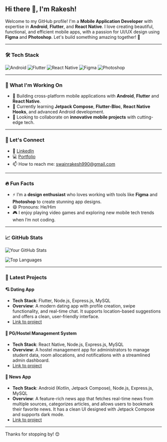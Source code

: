 ## Hi there 👋, I'm Rakesh!

Welcome to my GitHub profile! I'm a **Mobile Application Developer** with expertise in **Android**, **Flutter**, and **React Native**. I love creating beautiful, functional, and efficient mobile apps, with a passion for UI/UX design using **Figma** and **Photoshop**. Let's build something amazing together! 🚀

---

### 🛠 Tech Stack
![Android](https://img.shields.io/badge/Android-3DDC84?style=for-the-badge&logo=android&logoColor=white)
![Flutter](https://img.shields.io/badge/Flutter-02569B?style=for-the-badge&logo=flutter&logoColor=white)
![React Native](https://img.shields.io/badge/React_Native-20232A?style=for-the-badge&logo=react&logoColor=61DAFB)
![Figma](https://img.shields.io/badge/Figma-F24E1E?style=for-the-badge&logo=figma&logoColor=white)
![Photoshop](https://img.shields.io/badge/Photoshop-31A8FF?style=for-the-badge&logo=adobe-photoshop&logoColor=white)

---

### 💼 What I'm Working On
- 🔭 Building cross-platform mobile applications with **Android**, **Flutter** and **React Native**.
- 🌱 Currently learning **Jetpack Compose**, **Flutter-Bloc**, **React Native Hooks**, and advanced Android development.
- 👯 Looking to collaborate on **innovative mobile projects** with cutting-edge tech.
  
---

### 💬 Let's Connect
- 💼 [LinkedIn](https://www.linkedin.com/in/raka1/)
- 💻 [Portfolio](https://swaingithub.github.io/my_portfolio/)
- 📫 How to reach me: [swainrakesh990@gmail.com](mailto:swainrakesh990@gmail.com)

---

### 🔥 Fun Facts
- ⚡ I’m a **design enthusiast** who loves working with tools like **Figma** and **Photoshop** to create stunning app designs.
- 😄 Pronouns: He/Him
- 🎮 I enjoy playing video games and exploring new mobile tech trends when I’m not coding.

---

### 📈 GitHub Stats
![Your GitHub Stats](https://github-readme-stats.vercel.app/api?username=swaingithub&show_icons=true&theme=radical)

![Top Languages](https://github-readme-stats.vercel.app/api/top-langs/?username=swaingithub&layout=compact&theme=radical)

---

### 🚀 Latest Projects

#### 💘 Dating App
- **Tech Stack**: Flutter, Node.js, Express.js, MySQL
- **Overview**: A modern dating app with profile creation, swipe functionality, and real-time chat. It supports location-based suggestions and offers a clean, user-friendly interface.
- [Link to project](https://github.com/swaingithub/datingapp)

#### 🏢 PG/Hostel Management System
- **Tech Stack**: React Native, Node.js, Express.js, MySQL
- **Overview**: A hostel management app for administrators to manage student data, room allocations, and notifications with a streamlined admin dashboard.
- [Link to project](https://github.com/swaingithub/pg_managment_native)

#### 📰 News App
- **Tech Stack**: Android (Kotlin, Jetpack Compose), Node.js, Express.js, MySQL
- **Overview**: A feature-rich news app that fetches real-time news from multiple sources, categorizes articles, and allows users to bookmark their favorite news. It has a clean UI designed with Jetpack Compose and supports dark mode.
- [Link to project](https://github.com/swaingithub/news-app)

---

Thanks for stopping by! 😊
